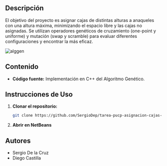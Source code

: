 ## Descripción

El objetivo del proyecto es asignar cajas de distintas alturas a anaqueles con una altura máxima, minimizando el espacio libre y las cajas no asignadas. Se utilizan operadores genéticos de cruzamiento (one-point y uniforme) y mutación (swap y scramble) para evaluar diferentes configuraciones y encontrar la más eficaz.

![alggen](https://github.com/SergioDep/tarea-pucp-asignacion-cajas-aranqueles/assets/62448823/1c7a1994-dc30-433a-a398-1e87f416901e)

## Contenido

- **Código fuente:** Implementación en C++ del Algoritmo Genético.

## Instrucciones de Uso

1. **Clonar el repositorio:**
   ```bash
   git clone https://github.com/SergioDep/tarea-pucp-asignacion-cajas-aranqueles
   ```
2. **Abrir en NetBeans**

## Autores

- Sergio De la Cruz
- Diego Castilla
